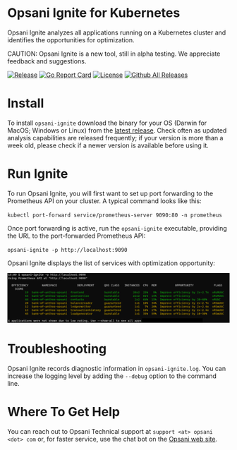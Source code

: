 # Opsani Ignite for Kubernetes

Opsani Ignite analyzes all applications running on a Kubernetes cluster 
and identifies the opportunities for optimization.

CAUTION: Opsani Ignite is a new tool, still in alpha testing. We appreciate feedback and suggestions.

[![Release](https://img.shields.io/github/release/goreleaser/goreleaser.svg?style=for-the-badge)](https://github.com/opsani/opsani-ignite/releases/latest)
[![Go Report Card](https://goreportcard.com/badge/github.com/opsani/opsani-ignite?style=for-the-badge)](https://goreportcard.com/report/github.com/opsani/opsani-ignite)
[![License](https://img.shields.io/badge/License-Apache%202.0-blue.svg?style=for-the-badge)](LICENSE.md)
[![Github All Releases](https://img.shields.io/github/downloads/opsani/opsani-ignite/total.svg?style=for-the-badge)]()


# Install

To install `opsani-ignite` download the binary for your OS (Darwin for MacOS; Windows or Linux) from the [latest release](https://github.com/opsani/opsani-ignite/releases/latest). Check often as updated analysis capabilities are released frequently; if your version is more than a week old, please check if a newer version is available before using it.

# Run Ignite

To run Opsani Ignite, you will first want to set up port forwarding to the Prometheus API on your cluster. A typical command looks like this:

`kubectl port-forward service/prometheus-server 9090:80 -n prometheus`

Once port forwarding is active, run the `opsani-ignite` executable, providing the URL to the port-forwarded Prometheus API:

`opsani-ignite -p http://localhost:9090`

Opsani Ignite displays the list of services with optimization opportunity:

![screenshot](screenshot.png)

# Troubleshooting 

Opsani Ignite records diagnostic information in `opsani-ignite.log`. You can increase the logging level by adding the `--debug` option to the command line.

# Where To Get Help

You can reach out to Opsani Technical support at `support <at> opsani <dot> com` or, for faster service, use the chat bot on the [Opsani web site](www.opsani.com).
